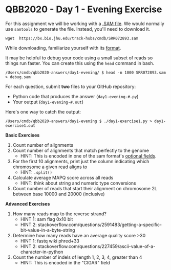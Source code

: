 # QBB2020 - Day 1 - Evening Exercise

For this assignment we will be working with a [.SAM file](https://samtools.github.io/hts-specs/SAMv1.pdf). We would normally use `samtools` to generate the file. Instead, you'll need to download it.

```
wget  https://bx.bio.jhu.edu/track-hubs/cmdb/SRR072893.sam
```
While downloading, familiarize yourself with its [format](https://samtools.github.io/hts-specs/SAMv1.pdf).

<!-- ```shell
/Users/cmdb/qbb2020-answers/day1-evening/ $ samtools view /Users/cmdb/data/results/SRR072893.bam > SRR072893.sam
``` -->

It may be helpful to debug your code using a small subset of reads so things run faster. You can create this using the `head` command in bash.

```shell
/Users/cmdb/qbb2020-answers/day1-evening/ $ head -n 1000 SRR072893.sam > debug.sam
```

For each question, submit **two** files to your GitHub repository:

- Python code that produces the answer (`day1-evening-#.py`)
- Your output (`day1-evening-#.out`)

Here's one way to catch the output:

```shell
/Users/cmdb/qbb2020-answers/day1-evening $ ./day1-exercise1.py > day1-exercise1.out
```

**Basic Exercises**

1. Count number of alignments
2. Count number of alignments that match perfectly to the genome
    - HINT: This is encoded in one of the sam format's [optional fields](https://samtools.github.io/hts-specs/SAMtags.pdf).
3. For the first 10 alignments, print just the column indicating which chromosome a given read aligns to
    - HINT: `.split()`
4. Calculate average MAPQ score across all reads
    - HINT: think about string and numeric type conversions
5. Count number of reads that start their alignment on chromosome 2L between base 10000 and 20000 (inclusive)

**Advanced Exercises**

1. How many reads map to the reverse strand?
    - HINT 1: sam flag 0x10 bit
    - HINT 2: stackoverflow.com/questions/2591483/getting-a-specific-bit-value-in-a-byte-string
2. Determine how many reads have an average quality score >30
    - HINT 1: fastq wiki phred+33
    - HINT 2: stackoverflow.com/questions/227459/ascii-value-of-a-character-in-python
3. Count the number of indels of length 1, 2, 3, 4, greater than 4
    - HINT: This is encoded in the "CIGAR" field
